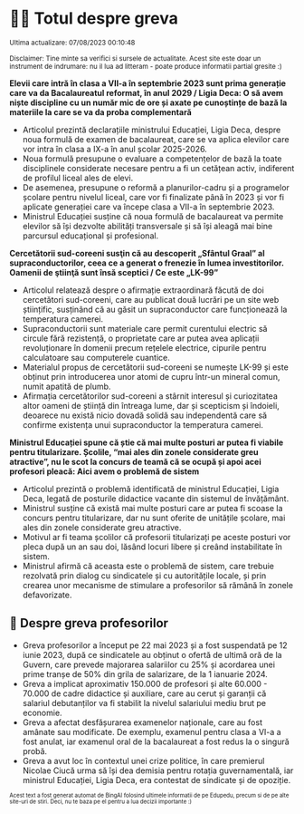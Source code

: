 # 👩‍🏫 Totul despre greva
<sub>Ultima actualizare: 07/08/2023 00:10:48</sub>

<sub>Disclaimer: Tine minte sa verifici si sursele de actualitate. Acest site este doar un instrument de indrumare: nu il lua ad litteram - poate produce informatii partial gresite :)</sub>

**Elevii care intră în clasa a VII-a în septembrie 2023 sunt prima generație care va da Bacalaureatul reformat, în anul 2029 / Ligia Deca: O să avem niște discipline cu un număr mic de ore și axate pe cunoștințe de bază la materiile la care se va da proba complementară**

- Articolul prezintă declarațiile ministrului Educației, Ligia Deca, despre noua formulă de examen de bacalaureat, care se va aplica elevilor care vor intra în clasa a IX-a în anul școlar 2025-2026.
- Noua formulă presupune o evaluare a competențelor de bază la toate disciplinele considerate necesare pentru a fi un cetățean activ, indiferent de profilul liceal ales de elevi.
- De asemenea, presupune o reformă a planurilor-cadru și a programelor școlare pentru nivelul liceal, care vor fi finalizate până în 2023 și vor fi aplicate generației care va începe clasa a VII-a în septembrie 2023.
- Ministrul Educației susține că noua formulă de bacalaureat va permite elevilor să își dezvolte abilități transversale și să își aleagă mai bine parcursul educațional și profesional.

**Cercetătorii sud-coreeni susţin că au descoperit „Sfântul Graal” al supraconductorilor, ceea ce a generat o frenezie în lumea investitorilor. Oamenii de ştiinţă sunt însă sceptici / Ce este „LK-99”**

- Articolul relatează despre o afirmație extraordinară făcută de doi cercetători sud-coreeni, care au publicat două lucrări pe un site web științific, susținând că au găsit un supraconductor care funcționează la temperatura camerei.
- Supraconductorii sunt materiale care permit curentului electric să circule fără rezistență, o proprietate care ar putea avea aplicații revoluționare în domenii precum rețelele electrice, cipurile pentru calculatoare sau computerele cuantice.
- Materialul propus de cercetătorii sud-coreeni se numește LK-99 și este obținut prin introducerea unor atomi de cupru într-un mineral comun, numit apatită de plumb.
- Afirmația cercetătorilor sud-coreeni a stârnit interesul și curiozitatea altor oameni de știință din întreaga lume, dar și scepticism și îndoieli, deoarece nu există nicio dovadă solidă sau independentă care să confirme existența unui supraconductor la temperatura camerei.

**Ministrul Educației spune că știe că mai multe posturi ar putea fi viabile pentru titularizare. Școlile, “mai ales din zonele considerate greu atractive”, nu le scot la concurs de teamă că se ocupă și apoi acei profesori pleacă: Aici avem o problemă de sistem**

- Articolul prezintă o problemă identificată de ministrul Educației, Ligia Deca, legată de posturile didactice vacante din sistemul de învățământ.
- Ministrul susține că există mai multe posturi care ar putea fi scoase la concurs pentru titularizare, dar nu sunt oferite de unitățile școlare, mai ales din zonele considerate greu atractive.
- Motivul ar fi teama școlilor că profesorii titularizați pe aceste posturi vor pleca după un an sau doi, lăsând locuri libere și creând instabilitate în sistem.
- Ministrul afirmă că aceasta este o problemă de sistem, care trebuie rezolvată prin dialog cu sindicatele și cu autoritățile locale, și prin crearea unor mecanisme de stimulare a profesorilor să rămână în zonele defavorizate.

## 🏫 Despre greva profesorilor

- Greva profesorilor a început pe 22 mai 2023 și a fost suspendată pe 12 iunie 2023, după ce sindicatele au obținut o ofertă de ultimă oră de la Guvern, care prevede majorarea salariilor cu 25% și acordarea unei prime tranșe de 50% din grila de salarizare, de la 1 ianuarie 2024.
- Greva a implicat aproximativ 150.000 de profesori și alte 60.000 - 70.000 de cadre didactice și auxiliare, care au cerut și garanții că salariul debutanților va fi stabilit la nivelul salariului mediu brut pe economie.
- Greva a afectat desfășurarea examenelor naționale, care au fost amânate sau modificate. De exemplu, examenul pentru clasa a VI-a a fost anulat, iar examenul oral de la bacalaureat a fost redus la o singură probă.
- Greva a avut loc în contextul unei crize politice, în care premierul Nicolae Ciucă urma să își dea demisia pentru rotația guvernamentală, iar ministrul Educației, Ligia Deca, era contestat de sindicate și de opoziție.


<sub><sub>Acest text a fost generat automat de BingAI folosind ultimele informatii de pe Edupedu, precum si de pe alte site-uri de stiri. Deci, nu te baza pe el pentru a lua decizii importante :)</sub></sub>
